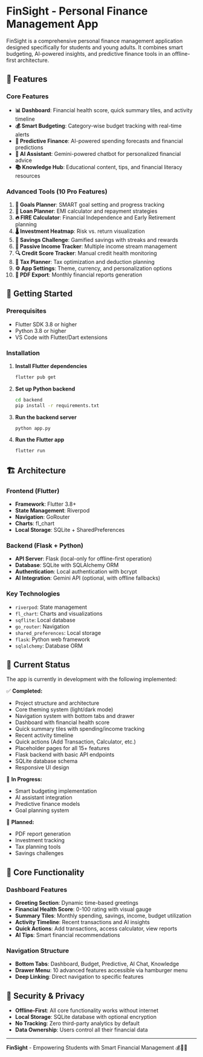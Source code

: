# FinSight - Personal Finance Management App

FinSight is a comprehensive personal finance management application designed specifically for students and young adults. It combines smart budgeting, AI-powered insights, and predictive finance tools in an offline-first architecture.

## 🌟 Features

### Core Features
- **📊 Dashboard**: Financial health score, quick summary tiles, and activity timeline
- **💰 Smart Budgeting**: Category-wise budget tracking with real-time alerts
- **🔮 Predictive Finance**: AI-powered spending forecasts and financial predictions
- **🤖 AI Assistant**: Gemini-powered chatbot for personalized financial advice
- **📚 Knowledge Hub**: Educational content, tips, and financial literacy resources

### Advanced Tools (10 Pro Features)
1. **🎯 Goals Planner**: SMART goal setting and progress tracking
2. **💸 Loan Planner**: EMI calculator and repayment strategies
3. **🔥 FIRE Calculator**: Financial Independence and Early Retirement planning
4. **🌡️ Investment Heatmap**: Risk vs. return visualization
5. **💪 Savings Challenge**: Gamified savings with streaks and rewards
6. **💼 Passive Income Tracker**: Multiple income stream management
7. **🔍 Credit Score Tracker**: Manual credit health monitoring
8. **🧾 Tax Planner**: Tax optimization and deduction planning
9. **⚙️ App Settings**: Theme, currency, and personalization options
10. **📄 PDF Export**: Monthly financial reports generation

## 🚀 Getting Started

### Prerequisites
- Flutter SDK 3.8 or higher
- Python 3.8 or higher
- VS Code with Flutter/Dart extensions

### Installation

1. **Install Flutter dependencies**
   ```bash
   flutter pub get
   ```

2. **Set up Python backend**
   ```bash
   cd backend
   pip install -r requirements.txt
   ```

3. **Run the backend server**
   ```bash
   python app.py
   ```

4. **Run the Flutter app**
   ```bash
   flutter run
   ```

## 🏗️ Architecture

### Frontend (Flutter)
- **Framework**: Flutter 3.8+
- **State Management**: Riverpod
- **Navigation**: GoRouter
- **Charts**: fl_chart
- **Local Storage**: SQLite + SharedPreferences

### Backend (Flask + Python)
- **API Server**: Flask (local-only for offline-first operation)
- **Database**: SQLite with SQLAlchemy ORM
- **Authentication**: Local authentication with bcrypt
- **AI Integration**: Gemini API (optional, with offline fallbacks)

### Key Technologies
- `riverpod`: State management
- `fl_chart`: Charts and visualizations
- `sqflite`: Local database
- `go_router`: Navigation
- `shared_preferences`: Local storage
- `flask`: Python web framework
- `sqlalchemy`: Database ORM

## 📱 Current Status

The app is currently in development with the following implemented:

✅ **Completed:**
- Project structure and architecture
- Core theming system (light/dark mode)
- Navigation system with bottom tabs and drawer
- Dashboard with financial health score
- Quick summary tiles with spending/income tracking
- Recent activity timeline
- Quick actions (Add Transaction, Calculator, etc.)
- Placeholder pages for all 15+ features
- Flask backend with basic API endpoints
- SQLite database schema
- Responsive UI design

🔄 **In Progress:**
- Smart budgeting implementation
- AI assistant integration
- Predictive finance models
- Goal planning system

📅 **Planned:**
- PDF report generation
- Investment tracking
- Tax planning tools
- Savings challenges

## 🎯 Core Functionality

### Dashboard Features
- **Greeting Section**: Dynamic time-based greetings
- **Financial Health Score**: 0-100 rating with visual gauge
- **Summary Tiles**: Monthly spending, savings, income, budget utilization
- **Activity Timeline**: Recent transactions and AI insights
- **Quick Actions**: Add transactions, access calculator, view reports
- **AI Tips**: Smart financial recommendations

### Navigation Structure
- **Bottom Tabs**: Dashboard, Budget, Predictive, AI Chat, Knowledge
- **Drawer Menu**: 10 advanced features accessible via hamburger menu
- **Deep Linking**: Direct navigation to specific features

## 🔐 Security & Privacy

- **Offline-First**: All core functionality works without internet
- **Local Storage**: SQLite database with optional encryption
- **No Tracking**: Zero third-party analytics by default
- **Data Ownership**: Users control all their financial data

---

**FinSight** - Empowering Students with Smart Financial Management 💰📱✨
